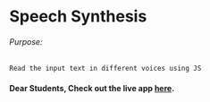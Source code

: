 # Speech Synthesis

###### Purpose:
    Read the input text in different voices using JS

#### Dear Students, Check out the live app [here](https://ram-brs.github.io/speech-syn/).
